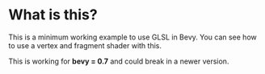 # What is this?

This is a minimum working example to use GLSL in Bevy.
You can see how to use a vertex and fragment shader with this.

This is working for **bevy = 0.7** and could break in a newer version.